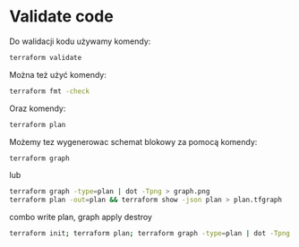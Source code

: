 # Validate code
Do walidacji kodu używamy komendy:
```bash
terraform validate
```

Można też użyć komendy:
```bash
terraform fmt -check
```

Oraz komendy:
```bash
terraform plan
```

Możemy tez wygenerowac schemat blokowy za pomocą komendy:
```bash
terraform graph
```
lub
```bash
terraform graph -type=plan | dot -Tpng > graph.png
terraform plan -out=plan && terraform show -json plan > plan.tfgraph
```


combo write plan, graph apply destroy
```bash
terraform init; terraform plan; terraform graph -type=plan | dot -Tpng > graph.png; terraform apply -auto-approve; terraform destroy -auto-approve
```